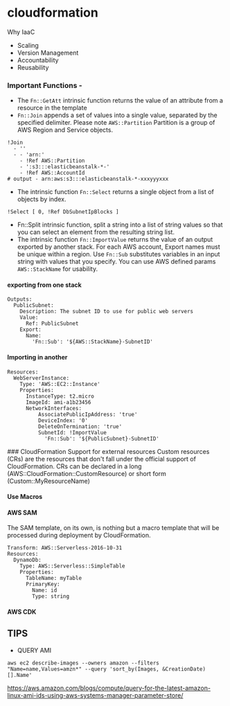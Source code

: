 # cloudformation
Why IaaC
- Scaling
- Version Management
- Accountability
- Reusability


### Important Functions -
- The `Fn::GetAtt` intrinsic function returns the value of an attribute from a resource in the template
- `Fn::Join` appends a set of values into a single value, separated by the specified delimiter. Please note `AWS::Partition` Partition is a group of AWS Region and Service objects.
```
!Join
  - ''
  - - 'arn:'
    - !Ref AWS::Partition
    - ':s3:::elasticbeanstalk-*-'
    - !Ref AWS::AccountId
# output - arn:aws:s3:::elasticbeanstalk-*-xxxyyyxxx
```
- The intrinsic function `Fn::Select` returns a single object from a list of objects by index.
```
!Select [ 0, !Ref DbSubnetIpBlocks ]
```
- Fn::Split intrinsic function, split a string into a list of string values so that you can select an element from the resulting string list.
- The intrinsic function `Fn::ImportValue` returns the value of an output exported by another stack. For each AWS account, Export names must be unique within a region. Use `Fn::Sub` substitutes variables in an input string with values that you specify. You can use AWS defined params `AWS::StackName` for usability.
#### exporting from one stack
```
Outputs:
  PublicSubnet:
    Description: The subnet ID to use for public web servers
    Value:
      Ref: PublicSubnet
    Export:
      Name:
        'Fn::Sub': '${AWS::StackName}-SubnetID'
```
#### Importing in another
```
Resources:
  WebServerInstance:
    Type: 'AWS::EC2::Instance'
    Properties:
      InstanceType: t2.micro
      ImageId: ami-a1b23456
      NetworkInterfaces:
          AssociatePublicIpAddress: 'true'
          DeviceIndex: '0'
          DeleteOnTermination: 'true'
          SubnetId: !ImportValue 
            'Fn::Sub': '${PublicSubnet}-SubnetID'
```


### CloudFormation Support for external resources 
Custom resources (CRs) are the resources that don't fall under the official support of CloudFormation. CRs can be declared in a long (AWS::CloudFormation::CustomResource) or short form (Custom::MyResourceName)

#### Use Macros

#### AWS SAM
The SAM template, on its own, is nothing but a macro template that will be processed during deployment by CloudFormation.
```
Transform: AWS::Serverless-2016-10-31
Resources:
  DynamoDb:
    Type: AWS::Serverless::SimpleTable
    Properties:
      TableName: myTable
      PrimaryKey:
        Name: id
        Type: string
```

#### AWS CDK


## TIPS
- QUERY AMI
```
aws ec2 describe-images --owners amazon --filters "Name=name,Values=amzn*" --query 'sort_by(Images, &CreationDate)[].Name'
```
https://aws.amazon.com/blogs/compute/query-for-the-latest-amazon-linux-ami-ids-using-aws-systems-manager-parameter-store/
